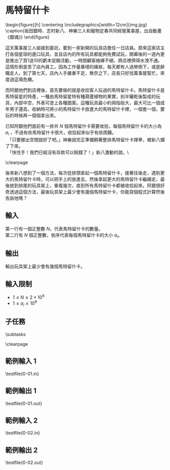 # 馬特留什卡

\begin{figure}[h]
\centering
\includegraphics[width=12cm]{img.jpg}
\caption{坂田銀時、志村新八、神樂三人和寵物定春共同經營萬事屋，出自動畫《銀魂》}
\end{figure}

這天萬事屋三人組接到委託，要到一家新開的玩具店擔任一日店員。原來這家店主打各個星球的進口玩具，並且店內的所有玩具都能夠免費試玩，開幕後的一週內更是推出了買1送10的虧本促銷活動，一時間顧客絡繹不絕，將店裡擠得水洩不通。這情形倒是苦了店內員工，因為工作量暴增的緣故，每天都有人過勞倒下，或是辭職走人，到了第七天，店內人手嚴重不足，無奈之下，店長只好找萬事屋幫忙，來度過這場危機。

而阿銀他們到店裡後，首先要做的就是收拾客人玩過的馬特留什卡。馬特留什卡是馬特留星的特產，一種由馬特留星特有種葫蘆植物的果實，剖半曬乾後製成的玩具，內部中空，外表可塗上各種圖案。這種玩具最小約拇指般大，最大可比一個成年男子還高，收納時可將小的馬特留什卡放進大的馬特留什卡裡，一個套一個，要玩的時候再一個個拿出來。

已知阿銀他們面前有一排共 $N$ 個馬特留什卡需要收拾，每個馬特留什卡的大小為 $a_i$ ，不過有些馬特留什卡很大，收拾起來似乎有些困難。\
　「只要挪出空間就好了吧。」神樂說完正準備朝著整排馬特留什卡揮拳，被新八攔了下來。\
　「快住手！我們已經沒有存款可以賠錢了！」新八激動的說。\

\clearpage

後來新八想到了一個方法，每次從排頭拿起一個馬特留什卡，接著往後走，遇到更大的馬特留什卡時，可以把手上的放進去，然後拿起更大的馬特留什卡繼續走，最後放到排尾的玩具架上，重複幾次，直到所有馬特留什卡都被收拾起來。阿銀很好奇透過這個方法，最後玩具架上最少會有幾個馬特留什卡，你能寫個程式計算然後告訴他嗎？

## 輸入
第一行有一個正整數 $N$，代表馬特留什卡的數量。\
第二行有 $N$ 個正整數，依序代表每個馬特留什卡的大小 $a_i$。

## 輸出
輸出玩具架上最少會有幾個馬特留什卡。


## 輸入限制
 - $1 \leq N \leq 2 \times 10^6$
 - $1 \leq a_i \leq 10^9$

## 子任務
\subtasks

\clearpage

## 範例輸入 1
\testfile{0-01.in}

## 範例輸出 1
\testfile{0-01.out}

## 範例輸入 2
\testfile{0-02.in}

## 範例輸出 2
\testfile{0-02.out}